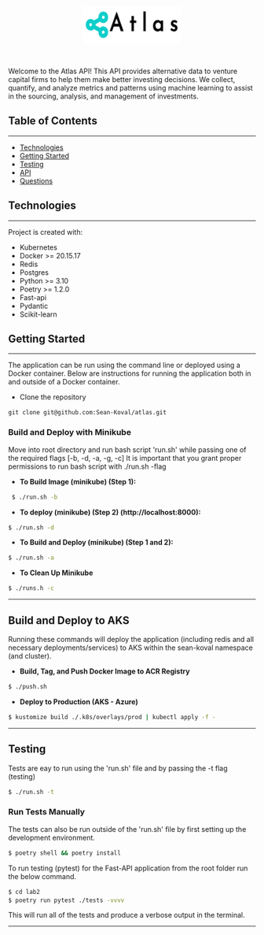 
<p align="center"> <img src="./images/logo.png" width=200 height=75> </p> <br>

Welcome to the Atlas API! This API provides alternative data to venture capital firms to help them make better investing decisions. We collect, quantify, and analyze metrics and patterns using machine learning to assist in the sourcing, analysis, and management of investments.

<p align="center">

</p>


## **Table of Contents**
---
- [Technologies](#technologies)
- [Getting Started](#getting-started)
- [Testing](#testing)
- [API](#api)
- [Questions](#questions)

## **Technologies**
---
Project is created with:
* Kubernetes
* Docker >= 20.15.17
* Redis
* Postgres
* Python >= 3.10
* Poetry >= 1.2.0
* Fast-api
* Pydantic
* Scikit-learn

## **Getting Started**
---
The application can be run using the command line or deployed using a Docker container. Below are instructions for running the application both in and outside of a Docker container.

* Clone the repository

```
git clone git@github.com:Sean-Koval/atlas.git
```

### **Build and Deploy with Minikube**

Move into root directory and run bash script 'run.sh' while passing one of the required flags [-b, -d, -a, -g, -c]
It is important that you grant proper permissions to run bash script with ./run.sh -flag

* **To Build Image (minikube) (Step 1):**
```bash
 $ ./run.sh -b
```

* **To deploy (minikube) (Step 2) (http://localhost:8000):**
```bash
$ ./run.sh -d 
```

* **To Build and Deploy (minikube) (Step 1 and 2):**
```bash
$ ./run.sh -a
```

* **To Clean Up Minikube**
```bash
$ ./runs.h -c
```
---

## **Build and Deploy to AKS**
Running these commands will deploy the application (including redis and all necessary deployments/services) to AKS within the sean-koval namespace (and cluster).


* **Build, Tag, and Push Docker Image to ACR Registry**
```bash
$ ./push.sh
```

* **Deploy to Production (AKS - Azure)**
```bash
$ kustomize build ./.k8s/overlays/prod | kubectl apply -f -
```
---
## **Testing**
Tests are eay to run using the 'run.sh' file and by passing the -t flag (testing)

```bash
$ ./run.sh -t
```

### **Run Tests Manually**
The tests can also be run outside of the 'run.sh' file by first setting up the development environment.
```bash
$ poetry shell && poetry install
```

To run testing (pytest) for the Fast-API application from the root folder run the below command. 
```bash
$ cd lab2
$ poetry run pytest ./tests -vvvv 
```

This will run all of the tests and produce a verbose output in the terminal.


---